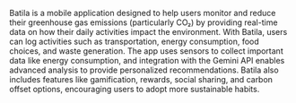 Batila is a mobile application designed to help users monitor and reduce their greenhouse gas emissions (particularly CO₂) by providing real-time data on how their daily activities impact the environment. With Batila, users can log activities such as transportation, energy consumption, food choices, and waste generation. The app uses sensors to collect important data like energy consumption, and integration with the Gemini API enables advanced analysis to provide personalized recommendations. Batila also includes features like gamification, rewards, social sharing, and carbon offset options, encouraging users to adopt more sustainable habits.
